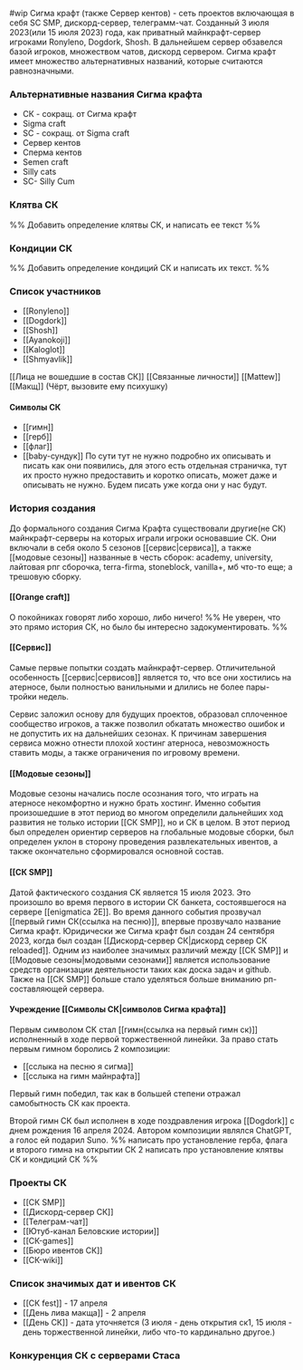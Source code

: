 #wip 
Сигма крафт (также Сервер кентов) - сеть проектов включающая в себя SC SMP, дискорд-сервер, телеграмм-чат. Созданный 3 июля 2023(или 15 июля 2023) года, как приватный майнкрафт-сервер игроками Ronyleno, Dogdork, Shosh. В дальнейшем сервер обзавелся базой игроков, множеством чатов, дискорд сервером.
Сигма крафт имеет множество альтернативных названий, которые считаются равнозначными.
### Альтернативные названия Сигма крафта
* СК - сокращ. от Сигма крафт
* Sigma craft
* SC - сокращ. от Sigma craft
* Сервер кентов
* Сперма кентов
* Semen craft
* Silly cats
* SC- Silly Cum

### Клятва СК
%%
Добавить определение клятвы СК,  и написать ее текст
%%

### Кондиции СК
%%
Добавить определение кондиций СК и написать их текст.
%%

### Список участников
* [[Ronyleno]]
* [[Dogdork]]
* [[Shosh]]
* [[Ayanokoji]]
* [[Kaloglot]]
* [[Shmyavlik]]

[[Лица не вошедшие в состав СК]]
[[Связанные личности]]
[[Mattew]]
[[Макщ]] (Чёрт, вызовите ему психушку)
#### Символы СК 
* [[гимн]]
* [[герб]]
* [[флаг]]
* [[baby-сундук]]
По сути тут не нужно подробно их описывать и писать как они появились, для этого есть отдельная страничка, тут их просто нужно предоставить и коротко описать, может даже и описывать не нужно. Будем писать уже когда они у нас будут.
### История создания
До формального создания Сигма Крафта существовали другие(не СК) майнкрафт-серверы на которых играли игроки основавшие СК. Они включали в себя около 5 сезонов [[сервис|сервиса]], а также [[модовые сезоны]] названные в честь сборок: academy, university, лайтовая рпг сборочка, terra-firma, stoneblock, vanilla+, мб что-то еще; а трешовую сборку.

#### [[Orange craft]]
О покойниках говорят либо хорошо, либо ничего!
%%
Не уверен, что это прямо история СК, но было бы интересно задокументировать.
%%
#### [[Сервис]]
Самые первые попытки создать майнкрафт-сервер. Отличительной особенность [[сервис|сервисов]] является то, что все они хостились на атерносе, были полностью ванильными и длились не более пары-тройки недель.

Сервис заложил основу для будущих проектов, образовал сплоченное сообщество игроков, а также позволил обкатать множество ошибок и не допустить их на дальнейших сезонах. К причинам завершения сервиса можно отнести плохой хостинг атерноса, невозможность ставить моды, а также ограничения по игровому времени.
#### [[Модовые сезоны]]
Модовые сезоны начались после осознания того, что играть на атерносе некомфортно и нужно брать хостинг. Именно события произошедшие в этот период во многом определили дальнейших ход развития не только истории [[СК SMP]], но и СК в целом. 
В этот период был определен ориентир серверов на глобальные модовые сборки, был определен уклон в сторону проведения развлекательных ивентов, а также окончательно сформировался основной состав.

#### [[СК SMP]]
Датой фактического создания CK является 15 июля 2023. Это произошло во время первого в истории СК банкета, состоявшегося на сервере [[enigmatica 2E]]. Во время данного события прозвучал [[первый гимн СК(ссылка на песню)]], впервые прозвучало название Сигма крафт. Юридически же Сигма крафт был создан 24 сентября 2023, когда был создан [[Дискорд-сервер СК|дискорд сервер СК reloaded]].
Одним из наиболее значимых различий между [[СК SMP]] и [[Модовые сезоны|модовыми сезонами]] является использование средств организации деятельности таких как доска задач и github. Также на [[СК SMP]] больше стало уделяться больше вниманию рп-составляющей сервера.

#### Учреждение [[Символы СК|символов Сигма крафта]]
Первым символом СК стал [[гимн(ссылка на первый гимн ск)]] исполненный в ходе первой торжественной линейки.
За право стать первым гимном боролись 2 композиции:
* [[сслыка на песню я сигма]]
* [[сслыка на гимн майнрафта]]

Первый гимн победил, так как в большей степени отражал самобытность СК как проекта.

Второй гимн СК был исполнен в ходе поздравления игрока [[Dogdork]] с днем рождения 16 апреля 2024. Автором композиции являлся ChatGPT, а голос ей подарил Suno.
%%
написать про установление герба, флага и второго гимна на открытии СК 2
написать про установление клятвы СК и кондиций СК
%%

### Проекты СК
* [[СК SMP]]
* [[Дискорд-сервер СК]]
* [[Телеграм-чат]]
* [[Ютуб-канал Беловские истории]]
* [[СК-games]]
* [[Бюро ивентов СК]] 
* [[СК-wiki]]

### Список значимых дат и ивентов СК
- [[СК fest]] - 17 апреля
- [[День лива макща]] - 2 апреля
- [[День СК]] - дата уточняется (3 июля - день открытия ск1, 15 июля - день торжественной линейки, либо что-то кардинально другое.)
### Конкуренция СК с серверами Стаса

